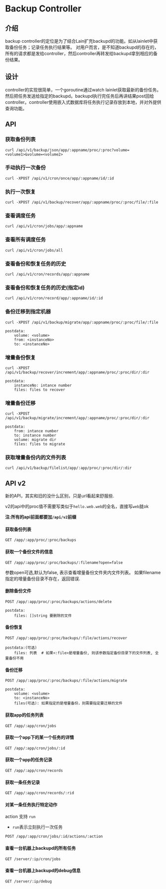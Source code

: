 Backup Controller
====

## 介绍

backup controller的定位是为了结合Lain扩充backupd的功能。如从lainlet中获取备份任务；记录任务执行结果等。
对用户而言，是不知道backupd的存在的，所有的请求都是发给controller，然后controller再转发给backupd拿到相应的备份结果。

## 设计

controller的实现很简单，一个goroutine通过watch lainlet获取最新的备份任务。然后把任务发送给指定的backupd。backupd执行完任务后再讲结果post回给controller。controller使用嵌入式数据库将任务执行记录存放到本地，并对外提供查询功能。


## API

### 获取备份列表
```
curl /api/v1/backup/json/app/:appname/proc/:proc?volume=<volume1>&volume=<volume2>
```

### 手动执行一次备份
```
curl -XPOST /api/v1/cron/once/app/:appname/id/:id
```

### 执行一次恢复
```
curl -XPOST /api/v1/backup/recover/app/:appname/proc/:proc/file/:file
```

### 查看调度任务

```
curl /api/v1/cron/jobs/app/:appname
```

### 查看所有调度任务

```
curl /api/v1/cron/jobs/all
```

### 查看备份和恢复任务的历史

```
curl /api/v1/cron/records/app/:appname
```

### 查看备份和恢复任务的历史(指定id)

```
curl /api/v1/cron/record/app/:appname/id/:id
```


### 备份迁移到指定机器

```
curl -XPOST /api/v1/backup/migrate/app/:appname/proc/:proc/file/:file

postdata:
    volume: <volume>
    from: <instanceNo>
    to: <instanceNo>
```

### 增量备份恢复

```
curl -XPOST /api/v1/backup/recover/increment/app/:appname/proc/:proc/dir/:dir

postdata:
    instanceNo: intance number
    files: files to recover
```

### 增量备份迁移

```
curl -XPOST /api/v1/backup/migrate/increment/app/:appname/proc/:proc/dir/:dir

postdata:
    from: intance number
    to: instance number
    volume: migrate dir
    files: files to migrate
```

### 获取增量备份内的文件列表

```
curl /api/v1/backup/filelist/app/:app/proc/:proc/dir/:dir
```


## API v2

新的API，其实和旧的没什么区别，只是url看起来舒服些. 

v2的api中的proc值不需要写类似于`hello.web.web`的全名，直接写`web`就ok

**注:所有的api前面都要加`/api/v2`前缀**

#### 获取备份列表

```
GET /app/:app/proc/:proc/backups
```

#### 获取一个备份文件的信息

```
GET /app/:app/proc/:proc/backups/:filename?open=false

```
参数open可选,默认为false, 表示查看增量备份文件夹内文件列表。
如果filename指定的增量备份目录不存在，返回错误.

#### 删除备份文件

```
POST /app/:app/proc/:proc/backups/actions/delete

postdata:
    files: []string 要删除的文件
```

#### 备份恢复

```
POST /app/:app/proc/:proc/backups/:file/actions/recover

postdata:(可选)
    files: 列表  # 如果<:file>是增量备份, 则该参数指定备份目录下的文件列表, 全量备份不用

```

#### 备份迁移

```
POST /app/:app/proc/:proc/backups/:file/actions/migrate

postdata:
    volume: <volume>
    to: <instanceNo>
    files(可选): 如果指定的是增量备份，则需要指定要迁移的文件
```

#### 获取app的任务列表

```
GET /app/:app/cron/jobs
```

#### 获取一个app下的某一个任务的详情

```
GET /app/:app/cron/jobs/:id
```

#### 获取一个app的任务记录

```
GET /app/:app/cron/records
```

#### 获取一条任务记录

```
GET /app/:app/cron/records/:rid
```

#### 对某一条任务执行特定动作

action 支持 `run`

- `run`表示立刻执行一次任务

```
POST /app/:app/cron/jobs/:id/actions/:action
```

#### 查看一台机器上backupd的所有任务

```
GET /server/:ip/cron/jobs
```

#### 查看一台机器上backupd的debug信息

```
GET /server/:ip/debug
```
